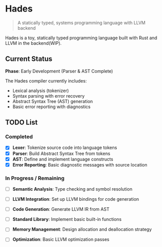 # Hades

> A statically typed, systems programming language with LLVM backend

Hades is a toy, statically typed programming language built with Rust and LLVM in the backend(WIP).

## Current Status
**Phase**: Early Development (Parser & AST Complete)

The Hades compiler currently includes:
- Lexical analysis (tokenizer)
- Syntax parsing with error recovery
- Abstract Syntax Tree (AST) generation
- Basic error reporting with diagnostics

## TODO List

### Completed
- [x] **Lexer**: Tokenize source code into language tokens
- [x] **Parser**: Build Abstract Syntax Tree from tokens
- [x] **AST**: Define and implement language constructs
- [x] **Error Reporting**: Basic diagnostic messages with source location

### In Progress / Remaining
- [ ] **Semantic Analysis**: Type checking and symbol resolution
- [ ] **LLVM Integration**: Set up LLVM bindings for code generation
- [ ] **Code Generation**: Generate LLVM IR from AST
- [ ] **Standard Library**: Implement basic built-in functions
- [ ] **Memory Management**: Design allocation and deallocation strategy
- [ ] **Optimization**: Basic LLVM optimization passes

